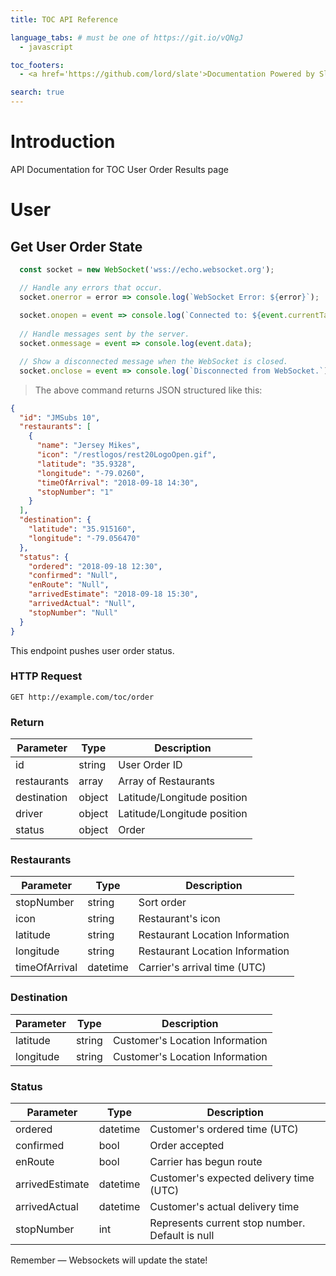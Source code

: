 ```yaml
---
title: TOC API Reference

language_tabs: # must be one of https://git.io/vQNgJ
  - javascript

toc_footers:
  - <a href='https://github.com/lord/slate'>Documentation Powered by Slate</a>

search: true
---
```


# Introduction

API Documentation for TOC User Order Results page

# User

## Get User Order State

```javascript
  const socket = new WebSocket('wss://echo.websocket.org');

  // Handle any errors that occur.
  socket.onerror = error => console.log(`WebSocket Error: ${error}`);
  
  socket.onopen = event => console.log(`Connected to: ${event.currentTarget.url}`);
  
  // Handle messages sent by the server.
  socket.onmessage = event => console.log(event.data);

  // Show a disconnected message when the WebSocket is closed.
  socket.onclose = event => console.log(`Disconnected from WebSocket.`);
```

> The above command returns JSON structured like this:

```json
{
  "id": "JMSubs 10",
  "restaurants": [
    {
      "name": "Jersey Mikes",
      "icon": "/restlogos/rest20LogoOpen.gif",
      "latitude": "35.9328",
      "longitude": "-79.0260",
      "timeOfArrival": "2018-09-18 14:30",
      "stopNumber": "1"
    }
  ],
  "destination": {
    "latitude": "35.915160",
    "longitude": "-79.056470"
  },
  "status": {
    "ordered": "2018-09-18 12:30",
    "confirmed": "Null",
    "enRoute": "Null",
    "arrivedEstimate": "2018-09-18 15:30",
    "arrivedActual": "Null",
    "stopNumber": "Null"
  }
}
```

This endpoint pushes user order status.

### HTTP Request

`GET http://example.com/toc/order`

### Return

Parameter | Type | Description
--------- | ------- | -----------
id | string | User Order ID
restaurants | array | Array of Restaurants
destination | object | Latitude/Longitude position
driver | object | Latitude/Longitude position
status | object | Order

### Restaurants

Parameter | Type | Description
--------- | ------- | -----------
stopNumber | string | Sort order
icon  | string | Restaurant's icon
latitude | string | Restaurant Location Information
longitude | string | Restaurant Location Information
timeOfArrival | datetime | Carrier's arrival time (UTC)

### Destination

Parameter | Type | Description
--------- | ------- | -----------
latitude | string | Customer's Location Information
longitude | string | Customer's Location Information

### Status

Parameter | Type | Description
--------- | ------- | -----------
ordered | datetime | Customer's ordered time  (UTC)
confirmed | bool | Order accepted
enRoute | bool | Carrier has begun route
arrivedEstimate | datetime | Customer's expected delivery time (UTC)
arrivedActual | datetime | Customer's actual delivery time
stopNumber | int | Represents current stop number. Default is null

<aside class="success">
Remember — Websockets will update the state!
</aside>
